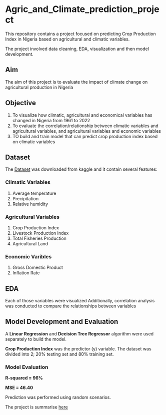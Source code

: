 # Agric_and_Climate_prediction_project

This repository contains a project focused on predicting Crop Production Index in Nigeria based on agricultural and climatic variables.

The project involved data cleaning, EDA, visualization and then model development.

## Aim
The aim of this project is to evaluate the impact of climate change on agricultural production in Nigeria

## Objective
1. To visualize how climatic, agricultural and economical variables has changed in Nigeria from 1961 to 2022
2. To evaluate the correlation/relationship between climatic variables and agricultural variables, and agricultural variables and economic variables
3. TO build and train model that can predict crop production index based on climatic variables

## Dataset
The <a href = "https://github.com/Etini2000/Agric_and_Climate_prediction_project/blob/main/nigeria_agricultural_economic_indicators_1950_2023.csv">Dataset</a> was downloaded from kaggle and it contain several features:

### Climatic Variables
1. Average temperature
2. Precipitation
3. Relative humidity

### Agricultural Variables
1. Crop Production Index
2. Livestock Production Index
3. Total Fisheries Production
4. Agricultural Land

### Economic Varibles
1. Gross Domestic Product
2. Inflation Rate

## EDA
Each of those variables were visualized
Additionally, correlation analysis was conducted to compare the relationships between variables

## Model Development and Evaluation
A **Linear Regression** and **Decision Tree Regressor** algorithm were used separately to build the model.

**Crop Production Index** was the predictor (y) variable.
The dataset was divided into 2; 20% testing set and 80% training set.

### Model Evaluation
 **R-squared = 96%**
 
 **MSE = 46.40**

Prediction was performed using random scenarios.

The project is summarise <a href = "https://github.com/Etini2000/Agric_and_Climate_prediction_project/blob/main/3MTT%20HACKATHON%202.0%20TECH%20FOR%20GOOD!%20(1).pdf">here</a>  




